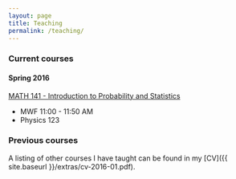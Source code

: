 ```yaml
---
layout: page
title: Teaching
permalink: /teaching/
---
```


### Current courses

#### Spring 2016

[MATH 141 - Introduction to Probability and Statistics](http://andrewpbray.github.io/math-141/)
    
- MWF 11:00 - 11:50 AM
- Physics 123
    
### Previous courses

A listing of other courses I have taught can be found in my [CV]({{ site.baseurl }}/extras/cv-2016-01.pdf).